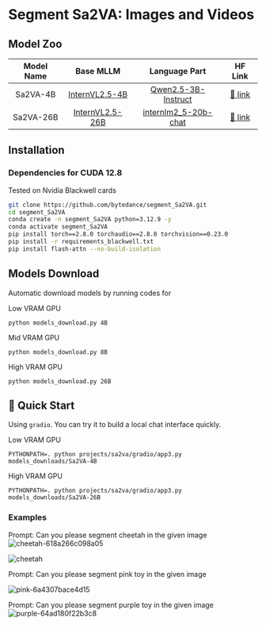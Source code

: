 # Segment Sa2VA: Images and Videos



## Model Zoo

| Model Name |                             Base MLLM                             |                                 Language Part                                 |                       HF Link                        |
|:----------:|:-----------------------------------------------------------------:|:-----------------------------------------------------------------------------:|:----------------------------------------------------:|
|  Sa2VA-4B  | [InternVL2.5-4B](https://huggingface.co/OpenGVLab/InternVL2_5-4B) |    [Qwen2.5-3B-Instruct](https://huggingface.co/Qwen/Qwen2.5-3B-Instruct)     | [🤗 link](https://huggingface.co/ByteDance/Sa2VA-4B) |
|  Sa2VA-26B | [InternVL2.5-26B](https://huggingface.co/OpenGVLab/InternVL2_5-26B) |  [internlm2_5-20b-chat](https://huggingface.co/internlm/internlm2_5-20b-chat)   | [🤗 link](https://huggingface.co/ByteDance/Sa2VA-26B) |


## Installation


### Dependencies for CUDA 12.8  
Tested on Nvidia Blackwell cards
```bash
git clone https://github.com/bytedance/segment_Sa2VA.git
cd segment_Sa2VA
conda create -n segment_Sa2VA python=3.12.9 -y
conda activate segment_Sa2VA
pip install torch==2.8.0 torchaudio==2.8.0 torchvision==0.23.0 
pip install -r requirements_blackwell.txt
pip install flash-attn --no-build-isolation
```

## Models Download

Automatic download models by running codes for

Low VRAM GPU
```shell
python models_download.py 4B
```
Mid VRAM GPU
```shell
python models_download.py 8B
```
High VRAM GPU
```shell
python models_download.py 26B
```



## 🤗 Quick Start

Using `gradio`. You can try it to build a local chat interface quickly.

Low VRAM GPU
```shell
PYTHONPATH=. python projects/sa2va/gradio/app3.py models_downloads/Sa2VA-4B
```
High VRAM GPU
```shell
PYTHONPATH=. python projects/sa2va/gradio/app3.py models_downloads/Sa2VA-26B
```


### Examples


Prompt: 
Can you please segment cheetah in the given image
![cheetah-618a266c098a05](https://github.com/user-attachments/assets/c6969ee7-5ab2-4c53-a77b-3f746f6b365f)

![cheetah](https://github.com/user-attachments/assets/80fc991f-0144-4c39-ba9b-28a0b9b092ea)

Prompt: 
Can you please segment pink toy in the given image

![pink-6a4307bace4d15](https://github.com/user-attachments/assets/b6329b68-d9af-42e5-aab6-0aed97c4a51b)

Prompt: 
Can you please segment purple toy in the given image
![purple-64ad180f22b3c8](https://github.com/user-attachments/assets/20dcf358-c009-4ae1-af77-ba1690af69bb)




